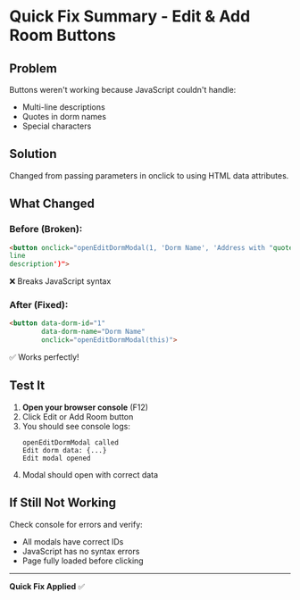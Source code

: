 # Quick Fix Summary - Edit & Add Room Buttons

## Problem
Buttons weren't working because JavaScript couldn't handle:
- Multi-line descriptions
- Quotes in dorm names
- Special characters

## Solution
Changed from passing parameters in onclick to using HTML data attributes.

## What Changed

### Before (Broken):
```html
<button onclick="openEditDormModal(1, 'Dorm Name', 'Address with "quotes"', 'Multi
line
description')">
```
❌ Breaks JavaScript syntax

### After (Fixed):
```html
<button data-dorm-id="1" 
        data-dorm-name="Dorm Name"
        onclick="openEditDormModal(this)">
```
✅ Works perfectly!

## Test It
1. **Open your browser console** (F12)
2. Click Edit or Add Room button
3. You should see console logs:
   ```
   openEditDormModal called
   Edit dorm data: {...}
   Edit modal opened
   ```
4. Modal should open with correct data

## If Still Not Working
Check console for errors and verify:
- All modals have correct IDs
- JavaScript has no syntax errors
- Page fully loaded before clicking

---
**Quick Fix Applied** ✅
